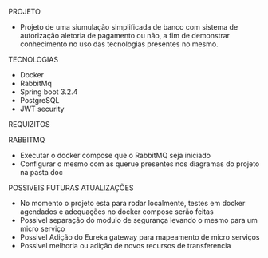 PROJETO
* Projeto de uma siumulação simplificada de banco com sistema de autorização aletoria de pagamento ou não, a fim de demonstrar conhecimento no uso das tecnologias presentes no mesmo.

TECNOLOGIAS
* Docker
* RabbitMq
* Spring boot 3.2.4
* PostgreSQL
* JWT security

REQUIZITOS

RABBITMQ
* Executar o docker compose que o RabbitMQ seja iniciado
* Configurar o mesmo com as querue presentes nos diagramas do projeto na pasta doc


POSSIVEIS FUTURAS ATUALIZAÇÕES

* No momento o projeto esta para rodar localmente, testes em docker agendados e adequações no docker compose serão feitas
* Possivel separação do modulo de segurança levando o mesmo para um micro serviço
* Possivel Adição do Eureka gateway para mapeamento de micro serviços
* Possivel melhoria ou adição de novos recursos de transferencia 
